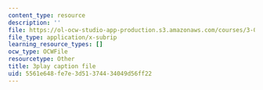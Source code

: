 ```yaml
---
content_type: resource
description: ''
file: https://ol-ocw-studio-app-production.s3.amazonaws.com/courses/3-091sc-introduction-to-solid-state-chemistry-fall-2010/5561e648fe7e3d51374434049d56ff22_2eLeU6-0W7E.srt
file_type: application/x-subrip
learning_resource_types: []
ocw_type: OCWFile
resourcetype: Other
title: 3play caption file
uid: 5561e648-fe7e-3d51-3744-34049d56ff22
---
```

